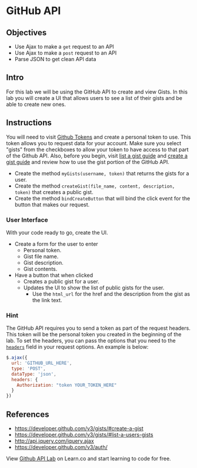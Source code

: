 # GitHub API


## Objectives
+ Use Ajax to make a `get` request to an API
+ Use Ajax to make a `post` request to an API
+ Parse JSON to get clean API data

## Intro
For this lab we will be using the GitHub API to create and view Gists. In this lab you will create a UI that allows users to see a list of their gists and be able to create new ones.

## Instructions
You will need to visit [Github Tokens](https://github.com/settings/tokens) and create a personal token to use. This token allows you to request data for your account. Make sure you select "gists" from the checkboxes to allow your token to have access to that part of the Github API. Also, before you begin, visit [list a gist guide](https://developer.github.com/v3/gists/#list-a-users-gists) and [create a gist guide](https://developer.github.com/v3/gists/#create-a-gist) and review how to use the gist portion of the GitHub API.

- Create the method `myGists(username, token)` that returns the gists for a user.
- Create the method `createGist(file_name, content, description, token)` that creates a public gist.
- Create the method `bindCreateButton` that will bind the click event
  for the button that makes our request.

### User Interface
With your code ready to go, create the UI.
- Create a form for the user to enter
  - Personal token.
  - Gist file name.
  - Gist description.
  - Gist contents.
- Have a button that when clicked
  - Creates a public gist for a user.
  - Updates the UI to show the list of public gists for the user.
    - Use the `html_url` for the href and the description from the gist
      as the link text.

### Hint
The GitHub API requires you to send a token as part of the request
headers. This token will be the personal token you created in the
beginning of the lab. To set the headers, you can pass the options
that you need to the [`headers`](http://api.jquery.com/jquery.ajax/) field in
your request options. An example is below:

``` javascript
$.ajax({
  url: 'GITHUB_URL_HERE',
  type: 'POST',
  dataType: 'json',
  headers: {
    Authorization: "token YOUR_TOKEN_HERE"
  }
})
```

## References
- https://developer.github.com/v3/gists/#create-a-gist
- https://developer.github.com/v3/gists/#list-a-users-gists
- http://api.jquery.com/jquery.ajax
- https://developer.github.com/v3/auth/

<p class='util--hide'>View <a href='https://learn.co/lessons/js-apis-lab'>Github API Lab</a> on Learn.co and start learning to code for free.</p>
